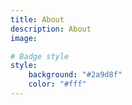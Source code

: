 ```yaml
---
title: About
description: About
image:

# Badge style
style:
    background: "#2a9d8f"
    color: "#fff"
---
```

